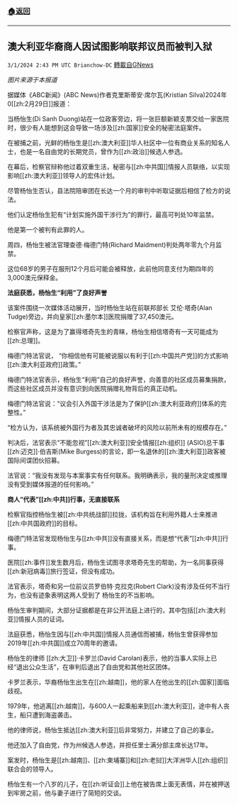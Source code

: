 ###  [:house:返回](README.md)
---


## 澳大利亚华裔商人因试图影响联邦议员而被判入狱
`3/1/2024 2:43 PM UTC Brianchow-DC` [轉載自GNews](https://gnews.org/articles/2356772)

*图片来源于本报道*

据媒体《ABC新闻》(ABC News)作者克里斯蒂安·席尔瓦(Kristian Silva)2024年0[[zh:2月29日]]报道：

当杨怡生(Di Sanh Duong)站在一位政客旁边，将一张巨额新颖支票交给一家医院时，很少有人能想到这会导致一场涉及[[zh:国家]]安全的秘密法庭案件。

在被捕之前，光鲜的杨怡生是[[zh:澳大利亚]]华人社区中一位有商业关系的知名人士，也是一名自由党的长期党员，曾作为[[zh:政治]]候选人参选。

在幕后，检察官辩称他过着双重生活，秘密与[[zh:中共国]]情报人员联络，以实现影响[[zh:澳大利亚]]领导人的宏伟计划。

尽管杨怡生否认，县法院陪审团在长达一个月的审判中听取证据后相信了检方的说法。

他们认定杨怡生犯有“计划实施外国干涉行为”的罪行，最高可判处10年监禁。

他是第一个被判有此罪的人。

周四，杨怡生被法官理查德·梅德门特(Richard Maidment)判处两年零九个月监禁。

这位68岁的男子在服刑12个月后可能会被释放，此前他同意支付为期四年的3,000澳元保释金。

**法庭获悉，杨怡生“利用”了良好声誉**

该案件围绕一次媒体活动展开，当时杨怡生站在前联邦部长 艾伦·塔奇(Alan Tudge)旁边，并向皇家[[zh:墨尔本]]医院捐赠了37,450澳元。

检察官声称，这是为了赢得塔奇先生的青睐，杨怡生相信塔奇有一天可能成为[[zh:总理]]。

梅德门特法官说， “你相信他有可能被说服以有利于[[zh:中国共产党]]的方式影响[[zh:澳大利亚政府]]政策。”

梅德门特法官表示，杨怡生“利用”自己的良好声誉，向善意的社区成员募集捐款，而这些社区成员并没有意识到向医院捐赠礼物背后的真正动机。

梅德门特法官说：“议会引入外国干涉法是为了保护[[zh:澳大利亚政府]]体系的完整性。”

“检方认为，该系统被外国行为者及其忠诚者破坏的风险以前所未有的规模存在。”

判决后，法官表示“不能忽视”[[zh:澳大利亚]]安全情报[[zh:组织]] (ASIO)总干事[[zh:迈克]]·伯吉斯(Mike Burgess)的言论，即一名退休的[[zh:澳大利亚]]政客被国际间谍团伙招募。

法官说：“我没有发现与本案事实有任何联系。我明确表示，我的量刑决定或推理没有受到媒体报道的任何影响。”

**商人“代表”[[zh:中共]]行事，无直接联系**

检察官指控杨怡生被[[zh:中共统战部]]拉拢，该机构旨在利用外籍人士来推进[[zh:中共国政府]]的目标。

梅德门特法官发现杨怡生与[[zh:中共]]没有直接关系，而是想“代表”[[zh:中共]]行事。

医院[[zh:事件]]发生数月后，杨怡生试图寻求塔奇先生的帮助，为一名同事获得[[zh:新冠病毒]]旅行签证，但没有成功。

法官表示，塔奇和另一位前议员罗伯特·克拉克(Robert Clark)没有涉及任何不当行为，也没有迹象表明这两人受到了 杨怡生的不当影响。

杨怡生审判期间，大部分证据都是在非公开法庭上进行的，其中包括[[zh:澳大利亚]]情报人员的证词。

法庭获悉，杨怡生因与[[zh:中共国]]情报人员通信而被捕，杨怡生曾获得参加2019年[[zh:中共国]]成立70周年的邀请。

杨怡生的律师 [[zh:大卫]]·卡罗兰(David Carolan)表示，他的当事人实际上已经“退出公众生活”，在审判后退出了自由党和其他社区团体。

卡罗兰表示，华裔杨怡生出生在[[zh:越南]]，他的家人在他出生的[[zh:国家]]面临歧视。

1979年，他逃离[[zh:越南]]，与600人一起乘船来到[[zh:澳大利亚]]，途中有人丧生，船只遭到海盗袭击。

他的律师说，杨怡生抵达[[zh:澳大利亚]]后非常努力，并建立了自己的事业。

他还加入了自由党，作为州候选人参选，并担任里士满分部主席长达17年。

案发时，杨怡生是[[zh:越南]]、[[zh:柬埔寨]]和[[zh:老挝]]大洋洲华人[[zh:组织]]联合会的领导人。

杨怡生有一个八岁的儿子，在[[zh:听证会]]上他在被告席上面无表情，并在被押送到牢房之前，他与妻子进行了简短的交谈。
